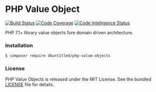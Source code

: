 # PHP Value Object

[![Build Status](https://scrutinizer-ci.com/g/dbunt1tled/php-value-objects/badges/build.png?b=master)](https://scrutinizer-ci.com/g/dbunt1tled/php-value-objects/build-status/master)
[![Code Coverage](https://scrutinizer-ci.com/g/dbunt1tled/php-value-objects/badges/coverage.png?b=master)](https://scrutinizer-ci.com/g/dbunt1tled/php-value-objects/?branch=master)
[![Code Intelligence Status](https://scrutinizer-ci.com/g/dbunt1tled/php-value-objects/badges/code-intelligence.svg?b=master)](https://scrutinizer-ci.com/code-intelligence)

PHP 7.1+ library value objects fore domain driven architecture.

### Installation

```bash
$ composer require dbunt1tled/php-value-objects
```

### License

PHP Value Objects is released under the MIT License. See the bundled [LICENSE](/LICENSE) file for
details.
